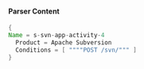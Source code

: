 #### Parser Content
```Java
{
Name = s-svn-app-activity-4
  Product = Apache Subversion
  Conditions = [ """"POST /svn/""" ]
}
```
